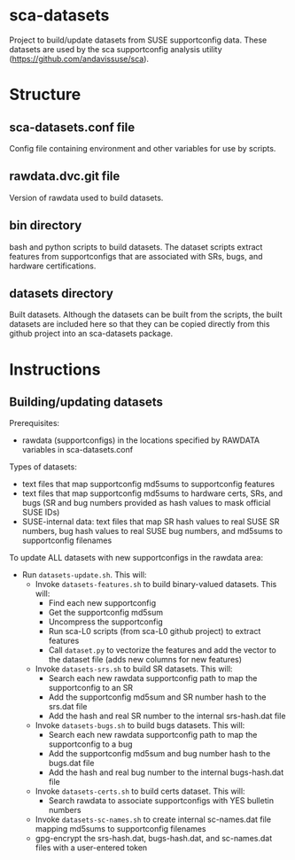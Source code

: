 # sca-datasets
Project to build/update datasets from SUSE supportconfig data.  These datasets are used by the sca supportconfig analysis utility (https://github.com/andavissuse/sca).

# Structure

## sca-datasets.conf file
Config file containing environment and other variables for use by scripts.

## rawdata.dvc.git file
Version of rawdata used to build datasets.

## bin directory
bash and python scripts to build datasets.  The dataset scripts extract features from supportconfigs that are associated with SRs, bugs, and hardware certifications.

## datasets directory
Built datasets.  Although the datasets can be built from the scripts, the built datasets are included here so that they can be copied directly from this github project into an sca-datasets package.

# Instructions

## Building/updating datasets
Prerequisites:
* rawdata (supportconfigs) in the locations specified by RAWDATA variables in sca-datasets.conf

Types of datasets:
* text files that map supportconfig md5sums to supportconfig features
* text files that map supportconfig md5sums to hardware certs, SRs, and bugs (SR and bug numbers provided as hash values to mask official SUSE IDs)
* SUSE-internal data: text files that map SR hash values to real SUSE SR numbers, bug hash values to real SUSE bug numbers, and md5sums to supportconfig filenames

To update ALL datasets with new supportconfigs in the rawdata area:
* Run `datasets-update.sh`.  This will:
  * Invoke `datasets-features.sh` to build binary-valued datasets.  This will:
    * Find each new supportconfig
    * Get the supportconfig md5sum
    * Uncompress the supportconfig
    * Run sca-L0 scripts (from sca-L0 github project) to extract features
    * Call `dataset.py` to vectorize the features and add the vector to the dataset file (adds new columns for new features)
  * Invoke `datasets-srs.sh` to build SR datasets.  This will:
     * Search each new rawdata supportconfig path to map the supportconfig to an SR
     * Add the supportconfig md5sum and SR number hash to the srs.dat file
     * Add the hash and real SR number to the internal srs-hash.dat file
  * Invoke `datasets-bugs.sh` to build bugs datasets.  This will:
     * Search each new rawdata supportconfig path to map the supportconfig to a bug
     * Add the supportconfig md5sum and bug number hash to the bugs.dat file
     * Add the hash and real bug number to the internal bugs-hash.dat file
  * Invoke `datasets-certs.sh` to build certs dataset.  This will:
     * Search rawdata to associate supportconfigs with YES bulletin numbers
  * Invoke `datasets-sc-names.sh` to create internal sc-names.dat file mapping md5sums to supportconfig filenames
  * gpg-encrypt the srs-hash.dat, bugs-hash.dat, and sc-names.dat files with a user-entered token
